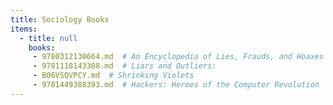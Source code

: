 ```yaml
---
title: Sociology Books
items:
  - title: null
    books:
     - 9780312130664.md  # An Encyclopedia of Lies, Frauds, and Hoaxes of the Occult and Supernatural: James Randi's Decidedly Skeptical Definitions of Alternate Realities
     - 9781118143308.md  # Liars and Outliers:
     - B06VSQVPCY.md  # Shrinking Violets
     - 9781449388393.md  # Hackers: Heroes of the Computer Revolution
---
```


